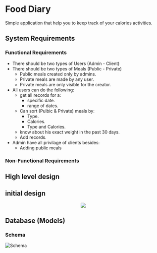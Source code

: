 # Food Diary #
Simple application that help you to keep track of your calories activities.

## System Requirements ##
### Functional Requirements ###
+ There should be two types of Users (Admin - Client)
+ There should be two types of Meals (Public - Private)
  + Public meals created only by admins.
  + Private meals are made by any user.
  + Private meals are only visible for the creator.
+ All users can do the following:
  + get all records for a:
    + specific date.
    + range of dates.
  + Can sort (Pulbic & Private) meals by:
    + Type.
    + Calories.
    + Type and Calories.
  + know about his exact weight in the past 30 days.
  + Add records.
+ Admin have all privilage of clients besides:
  + Adding public meals

### Non-Functional Requirements ###


## High level design ##
## initial design ##
<p align="center" width="100%">
    <img src= "https://github.com/SmallCat3699/Projects/blob/master/Food%20Diary/Documentation/High-Level-Design/highLevelDesign.png"> 
</p>

## Database (Models) ##

### Schema ###
![Schema](https://user-images.githubusercontent.com/77211992/151743167-5264c1d2-7b2e-4557-8049-d0c716617c15.svg)
